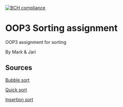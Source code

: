 [![BCH compliance](https://bettercodehub.com/edge/badge/LittleBoxOfChicken/OOP3)](https://bettercodehub.com/)

# OOP3 Sorting assignment
OOP3 assignment for sorting

By Mark & Jari

## Sources

[Bubble sort](https://en.wikipedia.org/wiki/Bubble_sort)

[Quick sort](https://en.wikipedia.org/wiki/Quicksort)

[Insertion sort](https://en.wikipedia.org/wiki/Insertion_sort)
